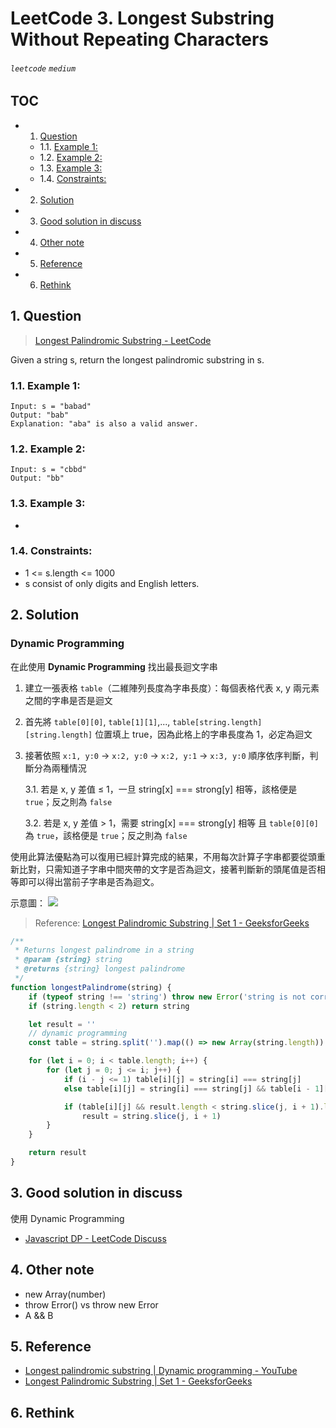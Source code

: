 # LeetCode 3. Longest Substring Without Repeating Characters

###### `leetcode` `medium`

## TOC

<!-- vscode-markdown-toc -->

-   1. [Question](#Question)
    -   1.1. [Example 1:](#Example1:)
    -   1.2. [Example 2:](#Example2:)
    -   1.3. [Example 3:](#Example3:)
    -   1.4. [Constraints:](#Constraints:)
-   2. [Solution](#Solution)
-   3. [Good solution in discuss](#Goodsolutionindiscuss)
-   4. [Other note](#Othernote)
-   5. [Reference](#Reference)
-   6. [Rethink](#Rethink)

<!-- vscode-markdown-toc-config
	numbering=true
	autoSave=true
	/vscode-markdown-toc-config -->
<!-- /vscode-markdown-toc -->

## 1. <a name='Question'></a>Question

> [Longest Palindromic Substring - LeetCode](https://leetcode.com/problems/longest-palindromic-substring/)

Given a string s, return the longest palindromic substring in s.

### 1.1. <a name='Example1:'></a>Example 1:

```
Input: s = "babad"
Output: "bab"
Explanation: "aba" is also a valid answer.
```

### 1.2. <a name='Example2:'></a>Example 2:

```
Input: s = "cbbd"
Output: "bb"
```

### 1.3. <a name='Example3:'></a>Example 3:

-

### 1.4. <a name='Constraints:'></a>Constraints:

-   1 <= s.length <= 1000
-   s consist of only digits and English letters.

## 2. <a name='Solution'></a>Solution

### Dynamic Programming

在此使用 **Dynamic Programming** 找出最長迴文字串

1. 建立一張表格 `table`（二維陣列長度為字串長度）：每個表格代表 x, y 兩元素之間的字串是否是迴文
2. 首先將 `table[0][0]`, `table[1][1]`,..., `table[string.length][string.length]` 位置填上 true，因為此格上的字串長度為 1，必定為迴文
3. 接著依照 `x:1, y:0` -> `x:2, y:0` -> `x:2, y:1` -> `x:3, y:0` 順序依序判斷，判斷分為兩種情況

    3.1. 若是 x, y 差值 ≤ 1，一旦 string[x] === strong[y] 相等，該格便是 `true`；反之則為 `false`

    3.2. 若是 x, y 差值 > 1，需要 string[x] === strong[y] 相等 且 `table[0][0]` 為 `true`，該格便是 `true`；反之則為 `false`

使用此算法優點為可以復用已經計算完成的結果，不用每次計算子字串都要從頭重新比對，只需知道子字串中間夾帶的文字是否為迴文，接著判斷新的頭尾值是否相等即可以得出當前子字串是否為迴文。

示意圖：
![](https://media.geeksforgeeks.org/wp-content/cdn-uploads/20190626130630/Longest-Palindromic-substring.png)

> Reference: [Longest Palindromic Substring | Set 1 - GeeksforGeeks](https://www.geeksforgeeks.org/longest-palindrome-substring-set-1/)

```javascript
/**
 * Returns longest palindrome in a string
 * @param {string} string
 * @returns {string} longest palindrome
 */
function longestPalindrome(string) {
    if (typeof string !== 'string') throw new Error('string is not correct type')
    if (string.length < 2) return string

    let result = ''
    // dynamic programming
    const table = string.split('').map(() => new Array(string.length))

    for (let i = 0; i < table.length; i++) {
        for (let j = 0; j <= i; j++) {
            if (i - j <= 1) table[i][j] = string[i] === string[j]
            else table[i][j] = string[i] === string[j] && table[i - 1][j + 1]

            if (table[i][j] && result.length < string.slice(j, i + 1).length)
                result = string.slice(j, i + 1)
        }
    }

    return result
}
```

## 3. <a name='Goodsolutionindiscuss'></a>Good solution in discuss

使用 Dynamic Programming

-   [Javascript DP - LeetCode Discuss](https://leetcode.com/problems/longest-palindromic-substring/discuss/428331/Javascript-DP)

## 4. <a name='Othernote'></a>Other note

-   new Array(number)
-   throw Error() vs throw new Error
-   A && B

## 5. <a name='Reference'></a>Reference

-   [Longest palindromic substring | Dynamic programming - YouTube](https://www.youtube.com/watch?v=UflHuQj6MVA)
-   [Longest Palindromic Substring | Set 1 - GeeksforGeeks](https://www.geeksforgeeks.org/longest-palindrome-substring-set-1/)

## 6. <a name='Rethink'></a>Rethink
